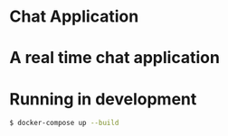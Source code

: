 # Chat Application

A real time chat application
=============
# Running in development

```bash
$ docker-compose up --build
```
